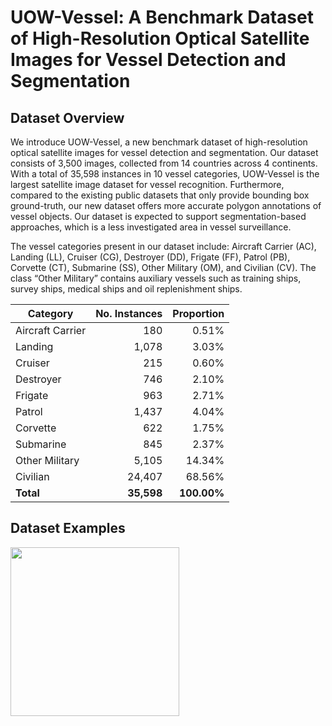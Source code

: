 # UOW-Vessel: A Benchmark Dataset of High-Resolution Optical Satellite Images for Vessel Detection and Segmentation

## Dataset Overview
We introduce UOW-Vessel, a new benchmark dataset of high-resolution optical satellite images for vessel detection and segmentation. Our dataset consists of 3,500 images, collected from 14 countries across 4 continents. With a total of 35,598 instances in 10 vessel categories, UOW-Vessel is the largest satellite image dataset for vessel recognition. Furthermore, compared to the existing public datasets that only provide bounding box ground-truth, our new dataset offers more accurate polygon annotations of vessel objects. Our dataset is expected to support segmentation-based approaches, which is a less investigated area in vessel surveillance.

The vessel categories present in our dataset include: Aircraft Carrier (AC), Landing (LL), Cruiser (CG), Destroyer (DD), Frigate (FF), Patrol (PB), Corvette (CT), Submarine (SS), Other Military (OM), and Civilian (CV). The class “Other Military” contains auxiliary vessels such as training ships, survey ships, medical ships and oil replenishment ships.

| Category | No. Instances | Proportion |
| -------- | --------: | --------: |
| Aircraft Carrier | 180 | 0.51% |
| Landing | 1,078 | 3.03% |
| Cruiser | 215 | 0.60% |
| Destroyer | 746 | 2.10% |
| Frigate | 963 | 2.71% |
| Patrol | 1,437 | 4.04% |
| Corvette | 622 | 1.75% |
| Submarine | 845 | 2.37% |
| Other Military | 5,105 | 14.34% |
| Civilian | 24,407 | 68.56% |
| **Total** | **35,598** | **100.00%** |

## Dataset Examples
 <img src="https://github.com/ltb801/UOW-Vessel/blob/main/image/visualization.jpg?raw=true" height="270"/>

